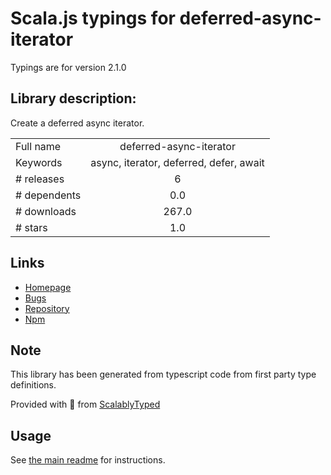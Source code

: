 
# Scala.js typings for deferred-async-iterator

Typings are for version 2.1.0

## Library description:
Create a deferred async iterator.

|                    |                 |
| ------------------ | :-------------: |
| Full name          | deferred-async-iterator |
| Keywords           | async, iterator, deferred, defer, await |
| # releases         | 6 |
| # dependents       | 0.0 |
| # downloads        | 267.0 |
| # stars            | 1.0 |

## Links
- [Homepage](https://github.com/Richienb/deferred-async-iterator#readme)
- [Bugs](https://github.com/Richienb/deferred-async-iterator/issues)
- [Repository](https://github.com/Richienb/deferred-async-iterator)
- [Npm](https://www.npmjs.com/package/deferred-async-iterator)
    


## Note
This library has been generated from typescript code from first party type definitions.

Provided with :purple_heart: from [ScalablyTyped](https://github.com/oyvindberg/ScalablyTyped)

## Usage
See [the main readme](../../readme.md) for instructions.


